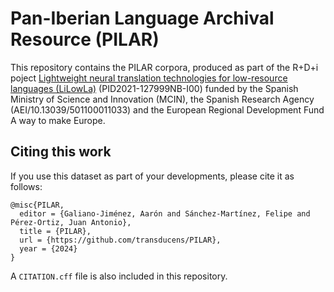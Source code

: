 # Pan-Iberian Language Archival Resource (PILAR)

This repository contains the PILAR corpora, produced as part of the R+D+i poject [Lightweight neural translation technologies for low-resource languages (LiLowLa)](https://transducens.dlsi.ua.es/lilowla/) (PID2021-127999NB-I00) funded by the Spanish Ministry
of Science and Innovation (MCIN), the Spanish Research Agency (AEI/10.13039/501100011033) and the European Regional Development Fund A way to make Europe. 

## Citing this work

If you use this dataset as part of your developments, please cite it as follows:

```
@misc{PILAR,
  editor = {Galiano-Jiménez, Aarón and Sánchez-Martínez, Felipe and Pérez-Ortiz, Juan Antonio},
  title = {PILAR},
  url = {https://github.com/transducens/PILAR},
  year = {2024}
}
```

A `CITATION.cff` file is also included in this repository.

